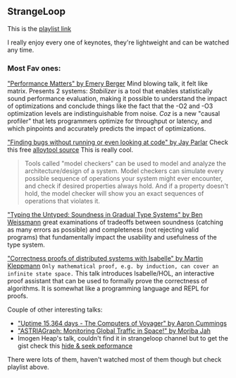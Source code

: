 ## StrangeLoop

This is the [playlist link](https://www.youtube.com/playlist?list=PLcGKfGEEONaCToXJZ4Uk1NVW70U3C-Im-)

I really enjoy every one of keynotes, they're lightweight and can be watched any time.

### Most Fav ones:

["Performance Matters" by Emery Berger](https://www.youtube.com/watch?v=r-TLSBdHe1A&t=7s) Mind blowing talk, it felt like matrix. Presents 2 systems: *Stabilizer* is a tool that enables statistically sound performance evaluation, making it possible to understand the impact of optimizations and conclude things like the fact that the -O2 and -O3 optimization levels are indistinguishable from noise. *Coz* is a new "causal profiler" that lets programmers optimize for throughput or latency, and which pinpoints and accurately predicts the impact of optimizations.

["Finding bugs without running or even looking at code" by Jay Parlar](https://www.youtube.com/watch?v=FvNRlE4E9QQ) Check this free [alloytool source](http://alloytools.org/) This is really cool.

> Tools called "model checkers" can be used to model and analyze the architecture/design of a system. Model checkers can simulate every possible sequence of operations your system might ever encounter, and check if desired properties always hold. And if a property doesn't hold, the model checker will show you an exact sequences of operations that violates it.

["Typing the Untyped: Soundness in Gradual Type Systems" by Ben Weissmann](https://www.youtube.com/watch?v=uJHD2xyv7xo&list=PLcGKfGEEONaCToXJZ4Uk1NVW70U3C-Im-&index=5) great examinations of tradeoffs between soundness (catching as many errors as possible) and completeness (not rejecting valid programs) that fundamentally impact the usability and usefulness of the type system.

["Correctness proofs of distributed systems with Isabelle" by Martin Kleppmann](https://www.youtube.com/watch?v=7w4KC6i9Yac&list=PLcGKfGEEONaCToXJZ4Uk1NVW70U3C-Im-&index=30) `Only mathematical proof, e.g. by induction, can cover an infinite state space.` This talk introduces Isabelle/HOL, an interactive proof assistant that can be used to formally prove the correctness of algorithms. It is somewhat like a programming language and REPL for proofs.


Couple of other interesting talks:
- ["Uptime 15,364 days - The Computers of Voyager" by Aaron Cummings](https://www.youtube.com/watch?v=H62hZJVqs2o&list=PLcGKfGEEONaCToXJZ4Uk1NVW70U3C-Im-&index=21)
- ["ASTRIAGraph: Monitoring Global Traffic in Space!" by Moriba Jah](https://www.youtube.com/watch?v=iVbotVEb200&list=PLcGKfGEEONaCToXJZ4Uk1NVW70U3C-Im-&index=22)
- Imogen Heap's talk, couldn't find it in strangeloop channel but to get the gist check this [hide & seek peformance](https://www.youtube.com/watch?v=ExuhF-_heus)

There were lots of them, haven't watched most of them though but check playlist above.